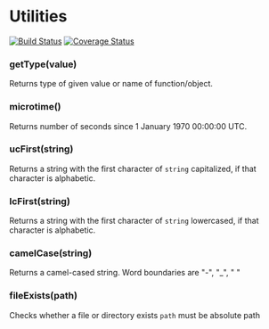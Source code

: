 # Utilities
[![Build Status](https://travis-ci.org/ponury-kostek/utils.svg)](https://travis-ci.org/ponury-kostek/utils)
[![Coverage Status](https://coveralls.io/repos/ponury-kostek/utils/badge.svg?branch=master&service=github)](https://coveralls.io/github/ponury-kostek/utils?branch=master)
### getType(value)
Returns type of given value or name of function/object.
### microtime()
Returns number of seconds since 1 January 1970 00:00:00 UTC.
### ucFirst(string)
Returns a string with the first character of ```string``` capitalized, if that character is alphabetic.
### lcFirst(string)
Returns a string with the first character of ```string``` lowercased, if that character is alphabetic.
### camelCase(string)
Returns a camel-cased string. Word boundaries are "-", "_", " "
### fileExists(path)
Checks whether a file or directory exists
```path``` must be absolute path